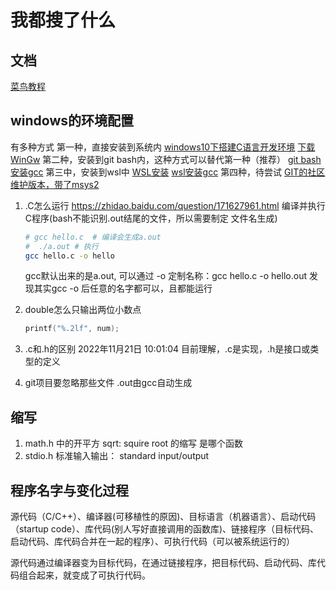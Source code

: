 # 我都搜了什么

## 文档

[菜鸟教程](https://www.runoob.com/cprogramming/c-tutorial.html)

## windows的环境配置

有多种方式
第一种，直接安装到系统内
[windows10下搭建C语言开发环境](https://www.jianshu.com/p/1d197e2487a1)
[下载WinGw](https://sourceforge.net/projects/mingw/)
第二种，安装到git bash内，这种方式可以替代第一种（推荐）
[git bash安装gcc](https://zhuanlan.zhihu.com/p/149305469)
第三中，安装到wsl中
[WSL安装](https://zhuanlan.zhihu.com/p/90173113)
[wsl安装gcc]()
第四种，待尝试
[GIT的社区维护版本，带了msys2](https://github.com/git-for-windows/git/wiki/Install-inside-MSYS2-proper)

1. .C怎么运行  <https://zhidao.baidu.com/question/171627961.html>
    编译并执行C程序(bash不能识别.out结尾的文件，所以需要制定 文件名生成)

    ``` bash
   # gcc hello.c  # 编译会生成a.out
   #  ./a.out # 执行
   gcc hello.c -o hello
    ```

    gcc默认出来的是a.out, 可以通过 -o 定制名称：gcc hello.c -o hello.out
    发现其实gcc -o 后任意的名字都可以，且都能运行

2. double怎么只输出两位小数点

   ``` C
   printf("%.2lf", num);   
   ```

3. .c和.h的区别
    2022年11月21日 10:01:04 目前理解，.c是实现，.h是接口或类型的定义

4. git项目要忽略那些文件
    .out由gcc自动生成

## 缩写

1. math.h 中的开平方 sqrt: squire root 的缩写  是哪个函数
2. stdio.h 标准输入输出： standard input/output

## 程序名字与变化过程

源代码（C/C++）、编译器(可移植性的原因)、目标语言（机器语言）、启动代码（startup code）、库代码(别人写好直接调用的函数库)、链接程序（目标代码、启动代码、库代码合并在一起的程序）、可执行代码（可以被系统运行的）

源代码通过编译器变为目标代码，在通过链接程序，把目标代码、启动代码、库代码组合起来，就变成了可执行代码。
